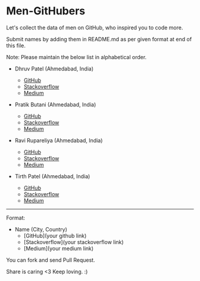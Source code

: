 # Men-GitHubers
Let's collect the data of men on GitHub, who inspired you to code more.

Submit names by adding them in README.md as per given format at end of this file.

Note: Please maintain the below list in alphabetical order.

- Dhruv Patel (Ahmedabad, India)
  - [GitHub](https://github.com/DearDhruv)
  - [Stackoverflow](https://stackoverflow.com/users/596566/deardhruv)
  - [Medium](https://medium.com/@DearDhruv)
  
- Pratik Butani (Ahmedabad, India)
  - [GitHub](https://github.com/pratikbutani)
  - [Stackoverflow](https://stackoverflow.com/users/1318946/pratik-butani)
  - [Medium](https://medium.com/@pratikbutani)
  
- Ravi Rupareliya (Ahmedabad, India)
  - [GitHub](https://github.com/ravirupareliya)
  - [Stackoverflow](https://stackoverflow.com/users/3134215/ravi-rupareliya)
  - [Medium](https://medium.com/@ravirupareliya)
  
- Tirth Patel (Ahmedabad, India)
  - [GitHub](https://github.com/piedcipher)
  - [Stackoverflow](https://stackoverflow.com/users/4593315/tirth-patel)
  - [Medium](https://medium.com/@piedcipher)

----------
Format: 

- Name (City, Country)
  - [GitHub](your github link)
  - [Stackoverflow](your stackoverflow link)
  - [Medium](your medium link)
 
 
 You can fork and send Pull Request. 
 
 Share is caring <3 Keep loving. :)
